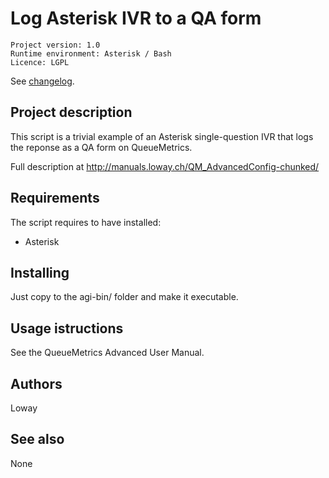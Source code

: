 Log Asterisk IVR to a QA form
=============================

```
Project version: 1.0 
Runtime environment: Asterisk / Bash 
Licence: LGPL
```
See  [changelog](CHANGELOG.md).

Project description
-------------------

This script is a trivial example of an Asterisk single-question IVR that logs the reponse as a QA form on QueueMetrics.

Full description at http://manuals.loway.ch/QM_AdvancedConfig-chunked/

Requirements
------------

The script requires to have installed:

* Asterisk

Installing
----------

Just copy to the agi-bin/ folder and make it executable.

Usage istructions
-----------------

See the QueueMetrics Advanced User Manual.


Authors
-------

Loway


See also
--------

None
